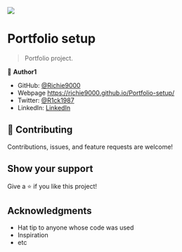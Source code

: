 ![](https://img.shields.io/badge/Microverse-blueviolet)

# Portfolio setup

> Portfolio project.

👤 **Author1**

- GitHub: [@Richie9000](https://github.com/Richie9000)
- Webpage https://richie9000.github.io/Portfolio-setup/
- Twitter: [@R1ck1987](https://twitter.com/R1ck1987)
- LinkedIn: [LinkedIn](https://www.linkedin.com/in/ricardo-rod-3720a8212/)

## 🤝 Contributing

Contributions, issues, and feature requests are welcome!

## Show your support

Give a ⭐️ if you like this project!

## Acknowledgments

- Hat tip to anyone whose code was used
- Inspiration
- etc
